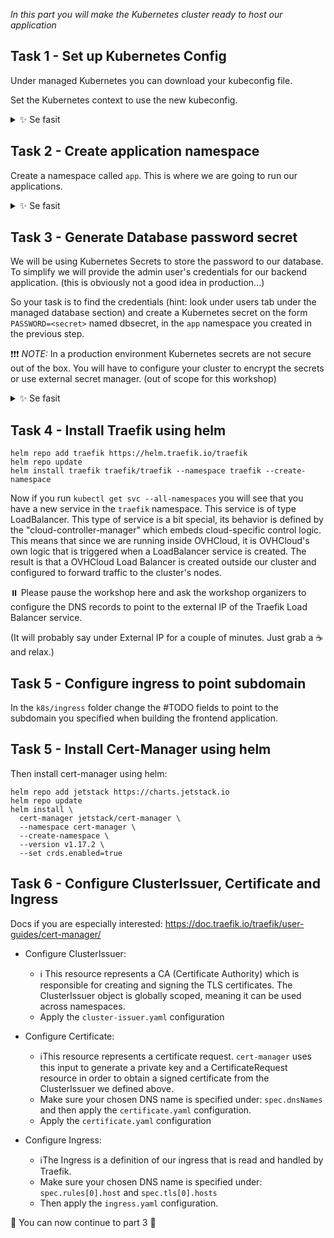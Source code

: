 *In this part you will make the Kubernetes cluster ready to host our application*

## Task 1 - Set up Kubernetes Config

Under managed Kubernetes you can download your kubeconfig file. 

Set the Kubernetes context to use the new kubeconfig.

<details>
  <summary>✨ Se fasit</summary>

To use it you can run: `export KUBECONFIG=<path to kubeconfig file>`

NOTE: This config will only be applied to the current terminal session!

</details>

## Task 2 - Create application namespace

Create a namespace called `app`. This is where we are going to run our applications.

<details>
  <summary>✨ Se fasit</summary>

```bash
kubectl create namespace app
```

</details>

## Task 3 - Generate Database password secret

We will be using Kubernetes Secrets to store the password to our database. To simplify we will provide the admin user's credentials for our backend application. (this is obviously not a good idea in production...)

So your task is to find the credentials (hint: look under users tab under the managed database section) and create a Kubernetes secret on the form `PASSWORD=<secret>` named dbsecret, in the `app` namespace you created in the previous step.

❗❗❗️ _NOTE:_ In a production environment Kubernetes secrets are not secure out of the box. You will have to configure your cluster to encrypt the secrets or use external secret manager. (out of scope for this workshop)


<details>
  <summary>✨ Se fasit</summary>

```bash
kubectl create secret generic dbsecret --from-literal=PASSWORD=<secret> --namespace=app
```

</details>

## Task 4 - Install Traefik using helm 

```shell
helm repo add traefik https://helm.traefik.io/traefik
helm repo update
helm install traefik traefik/traefik --namespace traefik --create-namespace
```

Now if you run `kubectl get svc --all-namespaces` you will see that you have a new service in the `traefik` namespace. This service is of type LoadBalancer. This type of service is a bit special, its behavior is defined by the "cloud-controller-manager" which embeds cloud-specific control logic. This means that since we are running inside OVHCloud, it is OVHCloud's own logic that is triggered when a LoadBalancer service is created. The result is that a OVHCloud Load Balancer is created outside our cluster and configured to forward traffic to the cluster's nodes.

⏸️ Please pause the workshop here and ask the workshop organizers to configure the DNS records to point to the external IP of the Traefik Load Balancer service.

(It will probably say <pending> under External IP for a couple of minutes. Just grab a ☕️ and relax.)

## Task 5 - Configure ingress to point subdomain

In the `k8s/ingress` folder change the #TODO fields to point to the subdomain you specified when building the frontend application.

## Task 5 - Install Cert-Manager using helm 

Then install cert-manager using helm:

```shell
helm repo add jetstack https://charts.jetstack.io
helm repo update
helm install \
  cert-manager jetstack/cert-manager \
  --namespace cert-manager \
  --create-namespace \
  --version v1.17.2 \
  --set crds.enabled=true
```

## Task 6 - Configure ClusterIssuer, Certificate and Ingress

Docs if you are especially interested: https://doc.traefik.io/traefik/user-guides/cert-manager/

- Configure ClusterIssuer:
    - ℹ️ This resource represents a CA (Certificate Authority) which is responsible for creating and signing the TLS certificates. The ClusterIssuer object is globally scoped, meaning it can be used across namespaces.
    - Apply the `cluster-issuer.yaml` configuration

- Configure Certificate:
    - ℹ️This resource represents a certificate request. `cert-manager` uses this input to generate a private key and a CertificateRequest resource in order to obtain a signed certificate from the ClusterIssuer we defined above.
    - Make sure your chosen DNS name is specified under: `spec.dnsNames` and then apply the `certificate.yaml` configuration.
    - Apply the `certificate.yaml` configuration

- Configure Ingress:
    - ℹ️The Ingress is a definition of our ingress that is read and handled by Traefik.
    - Make sure your chosen DNS name is specified under: `spec.rules[0].host` and `spec.tls[0].hosts`
    - Then apply the `ingress.yaml` configuration.

🚀 You can now continue to part 3 🚀 
